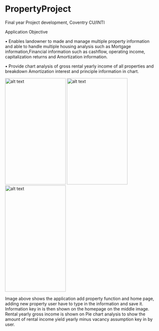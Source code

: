 # PropertyProject

Final year Project development, Coventry CU/INTI 

Application Objective 

•	Enables landowner to made and manage multiple property information and able to handle multiple housing analysis such as 
  Mortgage information,Financial information such as cashflow, operating income, capitalization returns and Amortization information. 
  
•	Provide chart analysis of gross rental yearly income of all properties and breakdown Amortization interest and principle information in chart.

<img src="https://user-images.githubusercontent.com/43243626/116514531-bdd55880-a8fd-11eb-9842-ac49217024b5.png" alt="alt text" width="200" height="350"> <img src="https://user-images.githubusercontent.com/43243626/116514700-f5440500-a8fd-11eb-83f2-03d8a0e67794.png" alt="alt text" width="200" height="350"> <img src="https://user-images.githubusercontent.com/43243626/116514748-05f47b00-a8fe-11eb-9c4e-9bcbc53826be.png" alt="alt text" width="200" height="350"> 

Image above shows the application add property function and home page, adding new property user have to type in the information and save it. Information key in is then shown on the homepage on the middle image. Rental yearly gross income is shown on Pie chart analysis to show the amount of rental income yield yearly minus vacancy assumption key in by user.  
